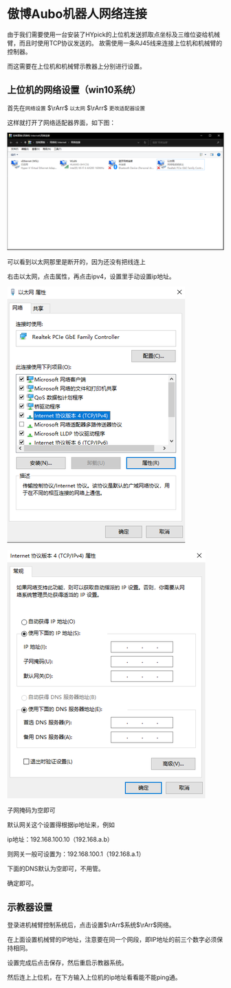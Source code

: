 # 傲博Aubo机器人网络连接

由于我们需要使用一台安装了HYpick的上位机发送抓取点坐标及三维位姿给机械臂，而且时使用TCP协议发送的。
故需使用一条RJ45线来连接上位机和机械臂的控制器。

而这需要在上位机和机械臂示教器上分别进行设置。

## 上位机的网络设置（win10系统）

首先在`网络设置` $\rArr$ `以太网` $\rArr$ `更改适配器设置`

这样就打开了网络适配器界面，如下图：

![](asset/网络适配器设置.png)

可以看到以太网那里是断开的，因为还没有把线连上

右击以太网，点击属性，再点击ipv4，设置里手动设置ip地址。

![](asset/以太网属性.png)

![](asset/设置IP地址.png)

子网掩码为空即可

默认网关这个设置得根据ip地址来，例如

ip地址：192.168.100.10（192.168.a.b）

则网关一般可设置为：192.168.100.1（192.168.a.1）

下面的DNS默认为空即可，不用管。

确定即可。

## 示教器设置

登录进机械臂控制系统后，点击设置$\rArr$系统$\rArr$网络。

在上面设置机械臂的IP地址，注意要在同一个网段，即IP地址的前三个数字必须保持相同。

设置完成后点击保存，然后重启示教器系统。

然后连上上位机，在下方输入上位机的ip地址看看能不能ping通。
